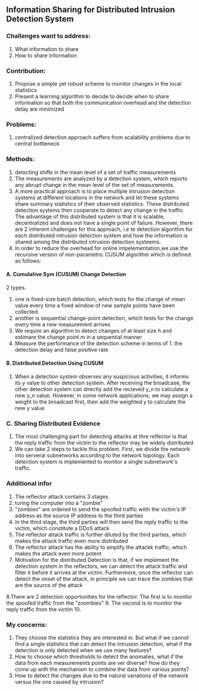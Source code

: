 ## Information Sharing for Distributed Intrusion Detection System
### Challenges want to address:
1. What information to share
2. How to share information
### Contribution:
1. Propose a simple yet robust scheme to monitor changes in the local statistics
2. Present a learning algorithm to decide to decide when to share information so that both the communication overhead and the detection delay are minimized
### Problems:
1. centralized detection approach suffers from scalability problems due to central bottleneck
### Methods:
1. detecting shifts in the mean level of a set of traffic measurements
2. The measurements are analyzed by a detection system, which reports any abrupt change in the mean level of the set of measurements.
3. A more practical approach is to place multiple intrusion detection systems at different locations in the network and let these systems share summary statistics of their observed statistics. These distributed detection systems then cooperate to detect any change in the traffic. The advantage of this distributed system is that it is scalable, decentralized and does not have a single point of failure. However, there are 2 inherent challenges for this approach, i.e te detection algorithm for each distributed intrusion detection system and how the information is shared among the distributed intrusion detection systeems.
4. In order to reduce the overhead for online impelementation,we use the recursive version of non-parametric CUSUM algorithm which is defined as follows:
#### A.  Cumulative Sym (CUSUM) Change Detection
2 types. 
1. one is fixed-size batch detection, which tests for the change of mean value every time a fixed window of new sample points have been collected.
2. another is sequential change-point detection, which tests for the change every time a new measurement arrives
3. We require an algorithm to detect changes of at least size h and estimare the change point m in a sequential manner
4. Measure the performance of the detection scheme in terms of 1. the detection delay and false positive rate

#### B. Distributed Detection Using CUSUM
1. When a detection system observes any suspicious activities, it informs its y valye to other detection system. After receiving the broadcase, the other detection system can directly add the recieved y_n to calculate a new y_n value. However, in some network applications, we may assign a weight to the broadcast first, then add the weighted y to calculate the new y value. 
### C. Sharing Distributed Evidence
1. The most challenging part for detecting attacks at thre reflector is that the reply traffic from the victim to the reflector may be widely distributed
2. We can take 2 steps to tackle this problem. First, we divide the network into serveral subnetworks according to the network topology. Each detection system is implemented to monitor a single subnetwork's traffic.



### Additional infor
1. The reflector attack contains 3 stages
2. turing the computer into a "zombie"
3. "zombies" are ordered to send the spoofed traffic wiith the victim's IP address as the source IP address to the third parties
4. In the third stage, the third parties will then send the reply traffic to the victim, which constitute a DDoS attack
5. The reflector attack traffic is further diluted by the third parties, which makes the attack traffic even more distributed
6. The reflector attack has the ability to amplify the attackk traffic, which makes the attack even more potent
7. Motivation for the distributed Detection is that, if we implement the detection system in the reflectors, we can detect the attack traffic and filter it before it arrives at the victim. Furthermore, once the reflector can detect the onset of the attack, in principle we can trace the zombies that are the source of the attack

8.There are 2 detection opportunities for the reflector. The first is to monitor the spoofed traffic from the "zoombies"
9. The second is to monitor the reply traffic from the victim
10. 


### My concerns: 
1. They choose the statistics they are interested in. But what if we cannot find a single statistics that can detect the intrusion detection, what if the detection is only detected when we use many features?
2. How to choose which thresholds to detect the anomalies, what if the data from each measurements points are ver diverse? How do they come up with the mechanism to combine the data from various points?
3. How to detect the changes due to the natural variations of the network versus the one caused by intrusion?
